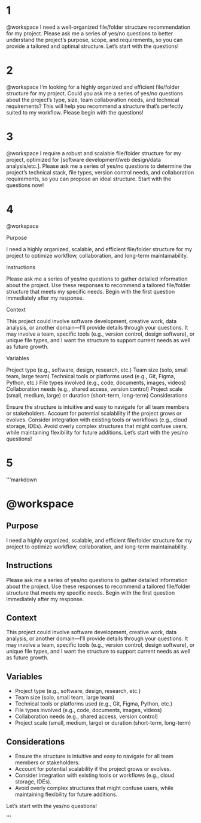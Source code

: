 # 1
@workspace I need a well-organized file/folder structure recommendation for my project. Please ask me a series of yes/no questions to better understand the project’s purpose, scope, and requirements, so you can provide a tailored and optimal structure. Let’s start with the questions!

# 2
@workspace I’m looking for a highly organized and efficient file/folder structure for my project. Could you ask me a series of yes/no questions about the project’s type, size, team collaboration needs, and technical requirements? This will help you recommend a structure that’s perfectly suited to my workflow. Please begin with the questions!

# 3
@workspace I require a robust and scalable file/folder structure for my project, optimized for [software development/web design/data analysis/etc.]. Please ask me a series of yes/no questions to determine the project’s technical stack, file types, version control needs, and collaboration requirements, so you can propose an ideal structure. Start with the questions now!

# 4 

@workspace

Purpose

I need a highly organized, scalable, and efficient file/folder structure for my project to optimize workflow, collaboration, and long-term maintainability.

Instructions

Please ask me a series of yes/no questions to gather detailed information about the project. Use these responses to recommend a tailored file/folder structure that meets my specific needs. Begin with the first question immediately after my response.

Context

This project could involve software development, creative work, data analysis, or another domain—I’ll provide details through your questions. It may involve a team, specific tools (e.g., version control, design software), or unique file types, and I want the structure to support current needs as well as future growth.

Variables

Project type (e.g., software, design, research, etc.)
Team size (solo, small team, large team)
Technical tools or platforms used (e.g., Git, Figma, Python, etc.)
File types involved (e.g., code, documents, images, videos)
Collaboration needs (e.g., shared access, version control)
Project scale (small, medium, large) or duration (short-term, long-term)
Considerations

Ensure the structure is intuitive and easy to navigate for all team members or stakeholders.
Account for potential scalability if the project grows or evolves.
Consider integration with existing tools or workflows (e.g., cloud storage, IDEs).
Avoid overly complex structures that might confuse users, while maintaining flexibility for future additions.
Let’s start with the yes/no questions!

# 5 
'''markdown
# @workspace

## Purpose
I need a highly organized, scalable, and efficient file/folder structure for my project to optimize workflow, collaboration, and long-term maintainability.

## Instructions
Please ask me a series of yes/no questions to gather detailed information about the project. Use these responses to recommend a tailored file/folder structure that meets my specific needs. Begin with the first question immediately after my response.

## Context
This project could involve software development, creative work, data analysis, or another domain—I’ll provide details through your questions. It may involve a team, specific tools (e.g., version control, design software), or unique file types, and I want the structure to support current needs as well as future growth.

## Variables
- Project type (e.g., software, design, research, etc.)  
- Team size (solo, small team, large team)  
- Technical tools or platforms used (e.g., Git, Figma, Python, etc.)  
- File types involved (e.g., code, documents, images, videos)  
- Collaboration needs (e.g., shared access, version control)  
- Project scale (small, medium, large) or duration (short-term, long-term)  

## Considerations
- Ensure the structure is intuitive and easy to navigate for all team members or stakeholders.  
- Account for potential scalability if the project grows or evolves.  
- Consider integration with existing tools or workflows (e.g., cloud storage, IDEs).  
- Avoid overly complex structures that might confuse users, while maintaining flexibility for future additions.  

Let’s start with the yes/no questions!

'''


